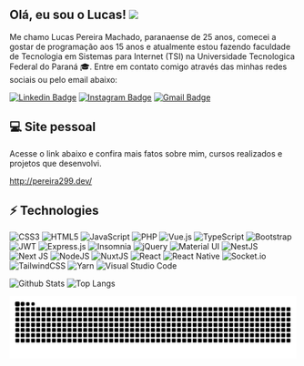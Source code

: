 ## Olá, eu sou o Lucas! <img src="https://raw.githubusercontent.com/aemmadi/aemmadi/master/wave.gif" width="30px">

Me chamo Lucas Pereira Machado, paranaense de 25 anos, comecei a gostar de programação aos 15 anos e atualmente estou fazendo faculdade de Tecnologia em Sistemas para Internet (TSI) na Universidade Tecnologica Federal do Paraná 🎓. Entre em contato comigo através das minhas redes sociais ou pelo email abaixo:

[![Linkedin Badge](https://img.shields.io/badge/-pereira299-blue?style=flat-square&logo=Linkedin&logoColor=white&link=https://www.linkedin.com/in/lucas-pereira-69a4a6217/)](https://www.linkedin.com/in/lucas-pereira-69a4a6217/)
[![Instagram Badge](https://img.shields.io/badge/-pereira299-purple?style=flat-square&logo=instagram&logoColor=white&link=https://www.instagram.com/lucas_per29/)](https://www.instagram.com/lucas_per29/)
[![Gmail Badge](https://img.shields.io/badge/-lucasper057@gmail.com-c14438?style=flat-square&logo=Gmail&logoColor=white&link=mailto:lucasper057@gmail.com)](mailto:lucasper057@gmail.com)

## 💻 Site pessoal
Acesse o link abaixo e confira mais fatos sobre mim, cursos realizados e projetos que desenvolvi.

http://pereira299.dev/

## ⚡ Technologies

![CSS3](https://img.shields.io/badge/css3-%231572B6.svg?style=for-the-badge&logo=css3&logoColor=white)
![HTML5](https://img.shields.io/badge/html5-%23E34F26.svg?style=for-the-badge&logo=html5&logoColor=white)
![JavaScript](https://img.shields.io/badge/javascript-%23323330.svg?style=for-the-badge&logo=javascript&logoColor=%23F7DF1E)
![PHP](https://img.shields.io/badge/php-%23777BB4.svg?style=for-the-badge&logo=php&logoColor=white)
![Vue.js](https://img.shields.io/badge/vuejs-%2335495e.svg?style=for-the-badge&logo=vuedotjs&logoColor=%234FC08D)
![TypeScript](https://img.shields.io/badge/typescript-%23007ACC.svg?style=for-the-badge&logo=typescript&logoColor=white)
![Bootstrap](https://img.shields.io/badge/bootstrap-%23563D7C.svg?style=for-the-badge&logo=bootstrap&logoColor=white)
![JWT](https://img.shields.io/badge/JWT-black?style=for-the-badge&logo=JSON%20web%20tokens)
![Express.js](https://img.shields.io/badge/express.js-%23404d59.svg?style=for-the-badge&logo=express&logoColor=%2361DAFB)
![Insomnia](https://img.shields.io/badge/Insomnia-black?style=for-the-badge&logo=insomnia&logoColor=5849BE)
![jQuery](https://img.shields.io/badge/jquery-%230769AD.svg?style=for-the-badge&logo=jquery&logoColor=white)
![Material UI](https://img.shields.io/badge/materialui-%230081CB.svg?style=for-the-badge&logo=material-ui&logoColor=white)
![NestJS](https://img.shields.io/badge/nestjs-%23E0234E.svg?style=for-the-badge&logo=nestjs&logoColor=white)
![Next JS](https://img.shields.io/badge/Next-black?style=for-the-badge&logo=next.js&logoColor=white)
![NodeJS](https://img.shields.io/badge/node.js-6DA55F?style=for-the-badge&logo=node.js&logoColor=white)
![NuxtJS](https://img.shields.io/badge/Nuxt-black?style=for-the-badge&logo=nuxt.js&logoColor=white)
![React](https://img.shields.io/badge/react-%2320232a.svg?style=for-the-badge&logo=react&logoColor=%2361DAFB)
![React Native](https://img.shields.io/badge/react_native-%2320232a.svg?style=for-the-badge&logo=react&logoColor=%2361DAFB)
![Socket.io](https://img.shields.io/badge/Socket.io-black?style=for-the-badge&logo=socket.io&badgeColor=010101)
![TailwindCSS](https://img.shields.io/badge/tailwindcss-%2338B2AC.svg?style=for-the-badge&logo=tailwind-css&logoColor=white)
![Yarn](https://img.shields.io/badge/yarn-%232C8EBB.svg?style=for-the-badge&logo=yarn&logoColor=white)
![Visual Studio Code](https://img.shields.io/badge/Visual%20Studio%20Code-0078d7.svg?style=for-the-badge&logo=visual-studio-code&logoColor=white)

![Github Stats](https://github-readme-stats.vercel.app/api?username=pereira299&show_icons=true&theme=prussian&include_all_commits=true&count_private=true)
![Top Langs](https://github-readme-stats.vercel.app/api/top-langs/?username=pereira299&layout=compact&langs_count=7&theme=prussian)

 
<picture>
  <source media="(prefers-color-scheme: dark)" srcset="https://raw.githubusercontent.com/pereira299/pereira299/output/github-contribution-grid-snake-dark.svg">
  <source media="(prefers-color-scheme: light)" srcset="https://raw.githubusercontent.com/pereira299/pereira299/output/github-contribution-grid-snake.svg">
  <img alt="github contribution grid snake animation" src="https://raw.githubusercontent.com/pereira299/pereira299/output/github-contribution-grid-snake.svg">
</picture>
 
</div>
